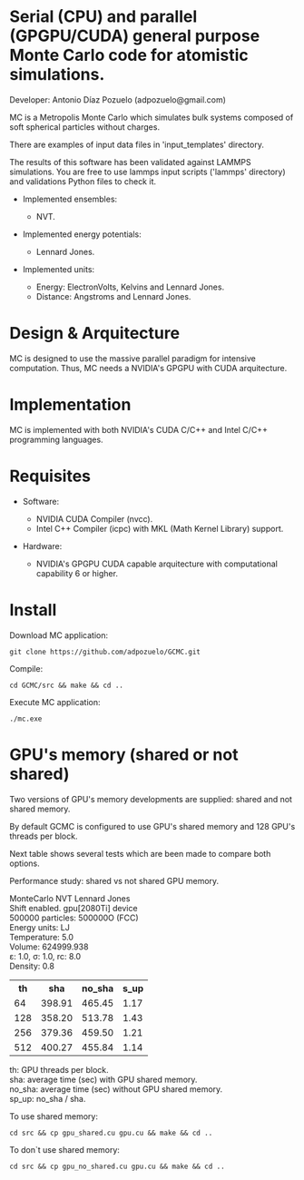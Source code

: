 Serial (CPU) and parallel (GPGPU/CUDA) general purpose Monte Carlo
code for atomistic simulations.
===========

<p> Developer: Antonio Díaz Pozuelo (adpozuelo@gmail.com) </p>

<p> MC is a Metropolis Monte Carlo which simulates bulk systems composed of soft spherical particles without charges. </p>

<p> There are examples of input data files in 'input_templates' directory. </p>

<p> The results of this software has been validated against LAMMPS simulations. You are free to use lammps input scripts ('lammps' directory) and validations Python files to check it. </p>

- Implemented ensembles:

  * NVT.

- Implemented energy potentials:

  * Lennard Jones.

- Implemented units:

  * Energy: ElectronVolts, Kelvins and Lennard Jones.
  * Distance: Angstroms and Lennard Jones.

Design & Arquitecture
==========

MC is designed to use the massive parallel paradigm for intensive computation. Thus, MC needs a NVIDIA's GPGPU with CUDA arquitecture.

Implementation
==========
MC is implemented with both NVIDIA's CUDA C/C++ and Intel C/C++ programming languages.

Requisites
==========

- Software:

  * NVIDIA CUDA Compiler (nvcc).
  * Intel C++ Compiler (icpc) with MKL (Math Kernel Library) support.

- Hardware:

  * NVIDIA's GPGPU CUDA capable arquitecture with computational capability 6 or higher.

Install
=======

<p> Download MC application: </p>

	git clone https://github.com/adpozuelo/GCMC.git 

<p> Compile: </p>

	cd GCMC/src && make && cd ..

<p> Execute MC application: </p>

	./mc.exe

GPU's memory (shared or not shared)
==========

<p> Two versions of GPU's memory developments are supplied: shared and not shared memory. </p>
<p> By default GCMC is configured to use GPU's shared memory and 128 GPU's threads per block. </p>
<p> Next table shows several tests which are been made to compare both options. </p>
<p> Performance study: shared vs not shared GPU memory. </p>
<p>
MonteCarlo NVT Lennard Jones<br>
Shift enabled. gpu[2080Ti] device<br>
500000 particles: 500000O (FCC)<br>
Energy units: LJ<br>
Temperature: 5.0<br>
Volume: 624999.938<br>
ε: 1.0, σ: 1.0, rc: 8.0<br>
Density: 0.8<br>
</p>

<table>
  <tr>
    <th>th</th>
    <th>sha</th>
    <th>no_sha</th>
    <th>s_up</th>
  </tr>
  <tr>
    <td>64</td>
    <td>398.91</td>
    <td>465.45</td>
    <td>1.17</td>
  </tr>
  <tr>
    <td>128</td>
    <td>358.20</td>
    <td>513.78</td>
    <td>1.43</td>
  </tr>
  <tr>
    <td>256</td>
    <td>379.36</td>
    <td>459.50</td>
    <td>1.21</td>
  </tr>
  <tr>
    <td>512</td>
    <td>400.27</td>
    <td>455.84</td>
    <td>1.14</td>
  </tr>
</table>

<p>
th: GPU threads per block. <br>
sha: average time (sec) with GPU shared memory. <br>
no_sha: average time (sec) without GPU shared memory. <br>
sp_up: no_sha / sha. <br>
</p>

<p> To use shared memory: </p>

	cd src && cp gpu_shared.cu gpu.cu && make && cd ..

<p> To don`t use shared memory: </p>

	cd src && cp gpu_no_shared.cu gpu.cu && make && cd ..